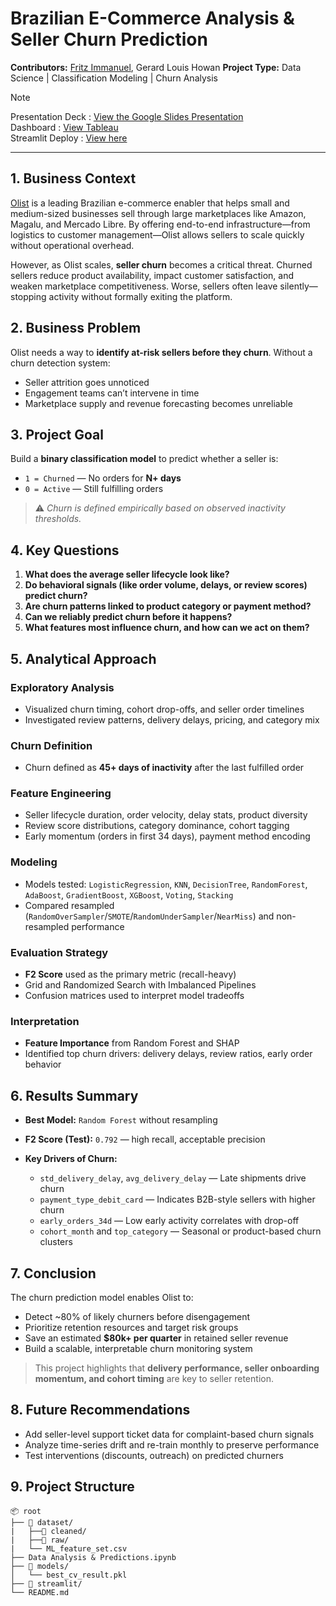 # Brazilian E-Commerce Analysis & Seller Churn Prediction

**Contributors:** [Fritz Immanuel](https://github.com/fritz-immanuel), Gerard Louis Howan
**Project Type:** Data Science | Classification Modeling | Churn Analysis

> [!NOTE]
> Presentation Deck : [View the Google Slides Presentation](https://docs.google.com/presentation/d/1RXtLS-ZDupxqhABBnfjqadugFRhJX3UAFSvMGAnbRYs/edit?usp=sharing)<br>
> Dashboard : [View Tableau](https://public.tableau.com/app/profile/glen.joy2546/viz/OlistDashboard_17407870344560/Homepage?publish=yes)<br>
> Streamlit Deploy : [View here](https://olist-seller-churn-dashboard-team-alpha-jcds0508.streamlit.app/)

---

## 1. Business Context

[Olist](https://www.olist.com) is a leading Brazilian e-commerce enabler that helps small and medium-sized businesses sell through large marketplaces like Amazon, Magalu, and Mercado Libre. By offering end-to-end infrastructure—from logistics to customer management—Olist allows sellers to scale quickly without operational overhead.

However, as Olist scales, **seller churn** becomes a critical threat. Churned sellers reduce product availability, impact customer satisfaction, and weaken marketplace competitiveness. Worse, sellers often leave silently—stopping activity without formally exiting the platform.

## 2. Business Problem
Olist needs a way to **identify at-risk sellers before they churn**. Without a churn detection system:

* Seller attrition goes unnoticed
* Engagement teams can’t intervene in time
* Marketplace supply and revenue forecasting becomes unreliable

## 3. Project Goal

Build a **binary classification model** to predict whether a seller is:

* `1 = Churned` — No orders for **N+ days**
* `0 = Active` — Still fulfilling orders

> ⚠️ *Churn is defined empirically based on observed inactivity thresholds.*

## 4. Key Questions

1. **What does the average seller lifecycle look like?**
2. **Do behavioral signals (like order volume, delays, or review scores) predict churn?**
3. **Are churn patterns linked to product category or payment method?**
4. **Can we reliably predict churn before it happens?**
5. **What features most influence churn, and how can we act on them?**

##  5. Analytical Approach

### Exploratory Analysis

* Visualized churn timing, cohort drop-offs, and seller order timelines
* Investigated review patterns, delivery delays, pricing, and category mix

### Churn Definition

* Churn defined as **45+ days of inactivity** after the last fulfilled order

### Feature Engineering

* Seller lifecycle duration, order velocity, delay stats, product diversity
* Review score distributions, category dominance, cohort tagging
* Early momentum (orders in first 34 days), payment method encoding

### Modeling

* Models tested: `LogisticRegression`, `KNN`, `DecisionTree`, `RandomForest`, `AdaBoost`, `GradientBoost`, `XGBoost`, `Voting`, `Stacking`
* Compared resampled (`RandomOverSampler`/`SMOTE`/`RandomUnderSampler`/`NearMiss`) and non-resampled performance

### Evaluation Strategy

* **F2 Score** used as the primary metric (recall-heavy)
* Grid and Randomized Search with Imbalanced Pipelines
* Confusion matrices used to interpret model tradeoffs

### Interpretation

* **Feature Importance** from Random Forest and SHAP
* Identified top churn drivers: delivery delays, review ratios, early order behavior

## 6. Results Summary

* **Best Model:** `Random Forest` without resampling
* **F2 Score (Test):** `0.792` — high recall, acceptable precision
* **Key Drivers of Churn:**

  * `std_delivery_delay`, `avg_delivery_delay` — Late shipments drive churn
  * `payment_type_debit_card` — Indicates B2B-style sellers with higher churn
  * `early_orders_34d` — Low early activity correlates with drop-off
  * `cohort_month` and `top_category` — Seasonal or product-based churn clusters

## 7. Conclusion

The churn prediction model enables Olist to:

* Detect \~80% of likely churners before disengagement
* Prioritize retention resources and target risk groups
* Save an estimated **\$80k+ per quarter** in retained seller revenue
* Build a scalable, interpretable churn monitoring system

> This project highlights that **delivery performance, seller onboarding momentum, and cohort timing** are key to seller retention.

## 8. Future Recommendations

* Add seller-level support ticket data for complaint-based churn signals
* Analyze time-series drift and re-train monthly to preserve performance
* Test interventions (discounts, outreach) on predicted churners

## 9. Project Structure

```
📦 root
├── 📁 dataset/
|   ├──📁 cleaned/
|   ├──📁 raw/
|   └── ML_feature_set.csv
├── Data Analysis & Predictions.ipynb
├── 📁 models/
│   └── best_cv_result.pkl
├── 📁 streamlit/
└── README.md
```

